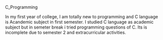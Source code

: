 C_Programming

In my first year of college, I am totally new to programming and C language is Acandemic subject in first semester. I studied C language as academic subject but in semeter break i tried programming questions of C.
Its is incomplete due to semester 2 and extracurricular activities.
